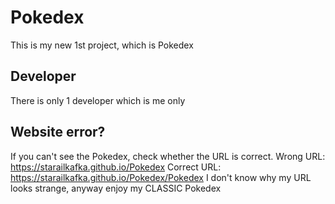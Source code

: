 # Pokedex
This is my new 1st project, which is Pokedex

## Developer
There is only 1 developer which is me only

## Website error?
If you can't see the Pokedex, check whether the URL is correct.
Wrong URL: https://starailkafka.github.io/Pokedex
Correct URL: https://starailkafka.github.io/Pokedex/Pokedex
I don't know why my URL looks strange, anyway enjoy my CLASSIC Pokedex
